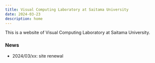 ```yaml
---
title: Visual Computing Laboratory at Saitama University
date: 2024-03-23
description: home
---
```


This is a website of Visual Computing Laboratory at Saitama University.

### News
- 2024/03/xx: site renewal 

###

